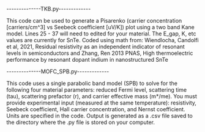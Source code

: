 --------------TKB.py-------------

This code can be used to generate a Pisarenko (carrier concentration [carriers/cm^3] vs Seebeck coefficient [uV/K]) plot using a two band Kane model. 
Lines 25 - 37 will need to edited for your material. The E_gap, K, etc values are currently for SnTe.
Coded using math from: Wiendlocha, Candolfi et al, 2021, Residual resistivity as an independent indicator of resonant levels in semiconductors and Zhang, Ren 2013 PNAS, High thermoelectric performance by resonant dopant indium in nanostructured SnTe	


--------------MOFC_SPB.py-------------

This code uses a single parabolic band model (SPB) to solve for the following four material parameters: reduced Fermi level, scattering time (tau), scattering prefactor (r), and carrier effective mass (m*/me). You must provide experimental input (measured at the same temperature): resistivity, Seebeck coefficient, Hall carrier concentration, and Nernst coefficient. Units are specified in the code. Output is generated as a .csv file saved to the directory where the .py file is stored on your computer.
